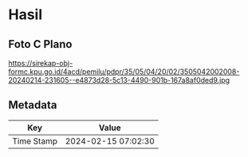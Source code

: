 # Hasil

## Foto C Plano

https://sirekap-obj-formc.kpu.go.id/4acd/pemilu/pdpr/35/05/04/20/02/3505042002008-20240214-231605--e4873d28-5c13-4490-901b-167a8af0ded9.jpg


## Metadata

| Key        | Value               |
| ---------- | ------------------- |
| Time Stamp | 2024-02-15 07:02:30 |




